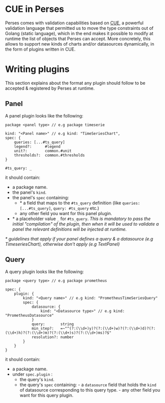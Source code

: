 CUE in Perses
====================

Perses comes with validation capabilities based on [CUE](https://cuelang.org/), a powerful validation language that permitted us to move the type constraints out of Golang (static language), which in the end makes it possible to modify at runtime the list of objects that Perses can accept. More concretely, this allows to support new kinds of charts and/or datasources dynamically, in the form of plugins written in CUE.

# Writing plugins

This section explains about the format any plugin should follow to be accepted & registered by Perses at runtime.

## Panel

A panel plugin looks like the following:

```cue
package <panel type> // e.g package timeserie

kind: "<Panel name>" // e.g kind: "TimeSeriesChart",
spec: {
	queries: [...#ts_query]
	legend?:      #legend 
	unit?:        common.#unit
	thresholds?:  common.#thresholds
}

#ts_query: _
```
it should contain:
- a package name.
- the panel's `kind`.
- the panel's `spec` containing:
  - \* a field that maps to the `#ts_query` definition (like `queries: [...#ts_query]`,  `query: #ts_query` etc.)
  - any other field you want for this panel plugin.
- \* a placeholder value `_` for `#ts_query`. _This is mandatory to pass the initial "compilation" of the plugin, then when it will be used to validate a panel the relevant definitions will be injected at runtime._

_* guidelines that apply if your panel defines a query & a datasource (e.g TimeseriesChart), otherwise don't apply (e.g TextPanel)_

## Query

A query plugin looks like the following:

```cue
package <query type> // e.g package prometheus

spec: {
	plugin: {
		kind: "<Query name>" // e.g kind: "PrometheusTimeSeriesQuery"
		spec: {
			datasource: {
				kind: "<Datasource type>" // e.g kind: "PrometheusDatasource"
			}
			query:       string
			min_step?:   =~"^(?:(\\d+)y)?(?:(\\d+)w)?(?:(\\d+)d)?(?:(\\d+)h)?(?:(\\d+)m)?(?:(\\d+)s)?(?:(\\d+)ms)?$"
			resolution?: number
		}
	}
}
```
it should contain:
- a package name.
- under `spec.plugin` :
  - the query's `kind`.
  - the query's `spec` containing:
		- a `datasource` field that holds the `kind` of datasource corresponding to this query type.
		- any other field you want for this query plugin.
